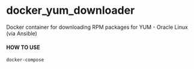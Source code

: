# docker_yum_downloader
Docker container for downloading RPM packages for YUM - Oracle Linux (via Ansible)

#### HOW TO USE
`docker-compose`

